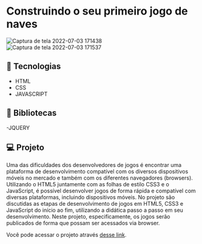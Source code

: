 # Construindo o seu primeiro jogo de naves


![Captura de tela 2022-07-03 171438](https://user-images.githubusercontent.com/94997593/177055878-fa93685e-bab9-4b1a-8d60-6f771a75bce9.jpg)
![Captura de tela 2022-07-03 171537](https://user-images.githubusercontent.com/94997593/177055885-994cfeb1-3930-4f55-b3ea-826696a79b4f.jpg)


## 🚀 Tecnologias
- HTML
- CSS
- JAVASCRIPT


## 🚀 Bibliotecas
-JQUERY


## 💻 Projeto
Uma das dificuldades dos desenvolvedores de jogos é encontrar uma plataforma de desenvolvimento compatível com os diversos dispositivos móveis no mercado e também com os diferentes navegadores (browsers). Utilizando o HTML5 juntamente com as folhas de estilo CSS3 e o JavaScript, é possível desenvolver jogos de forma rápida e compatível com diversas plataformas, incluindo dispositivos móveis. No projeto são discutidas as etapas de desenvolvimento de jogos em HTML5, CSS3 e JavaScript do início ao fim, utilizando a didática passo a passo em seu desenvolvimento. Neste projeto, especificamente, os jogos serão publicados de forma que possam ser acessados via browser.

Você pode acessar o projeto através [desse link](https://jogo-de-naves-ruddy.vercel.app/).
